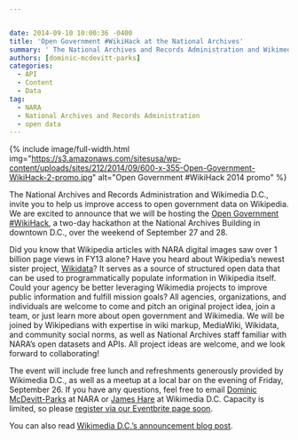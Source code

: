 ```yaml
---


date: 2014-09-10 10:00:36 -0400
title: 'Open Government #WikiHack at the National Archives'
summary: ' The National Archives and Records Administration and Wikimedia D.C., invite you to help us improve access to open government data on Wikipedia. We are excited to announce that we will be hosting the Open Government #WikiHack, a two-day hackathon at the National Archives Building in downtown D.C.,'
authors: [dominic-mcdevitt-parks]
categories:
  - API
  - Content
  - Data
tag:
  - NARA
  - National Archives and Records Administration
  - open data
---
```



{% include image/full-width.html img="https://s3.amazonaws.com/sitesusa/wp-content/uploads/sites/212/2014/09/600-x-355-Open-Government-WikiHack-2-promo.jpg" alt="Open Government #WikiHack 2014 promo" %}

The National Archives and Records Administration and Wikimedia D.C., invite you to help us improve access to open government data on Wikipedia. We are excited to announce that we will be hosting the [Open Government #WikiHack](https://www.eventbrite.com/e/open-government-wikihack-tickets-12955926525), a two-day hackathon at the National Archives Building in downtown D.C., over the weekend of September 27 and 28.

Did you know that Wikipedia articles with NARA digital images saw over 1 billion page views in FY13 alone? Have you heard about Wikipedia&#8217;s newest sister project, [Wikidata](https://www.wikidata.org/wiki/Wikidata:Main_Page)? It serves as a source of structured open data that can be used to programmatically populate information in Wikipedia itself. Could your agency be better leveraging Wikimedia projects to improve public information and fulfill mission goals? All agencies, organizations, and individuals are welcome to come and pitch an original project idea, join a team, or just learn more about open government and Wikimedia. We will be joined by Wikipedians with expertise in wiki markup, MediaWiki, Wikidata, and community social norms, as well as National Archives staff familiar with NARA&#8217;s open datasets and APIs. All project ideas are welcome, and we look forward to collaborating!

The event will include free lunch and refreshments generously provided by Wikimedia D.C., as well as a meetup at a local bar on the evening of Friday, September 26. If you have any questions, feel free to email [Dominic McDevitt-Parks](mailto:dominic.mcdevitt-parks@nara.gov) at NARA or [James Hare](mailto:james.hare@wikidc.org) at Wikimedia D.C. Capacity is limited, so please [register via our Eventbrite page soon](https://www.eventbrite.com/e/open-government-wikihack-tickets-12955926525).

You can also read [Wikimedia D.C.&#8217;s announcement blog post](http://blog.wikimediadc.org/2014/09/a-weekend-with-wikidata-the-open-government-wikihack-part-2/).